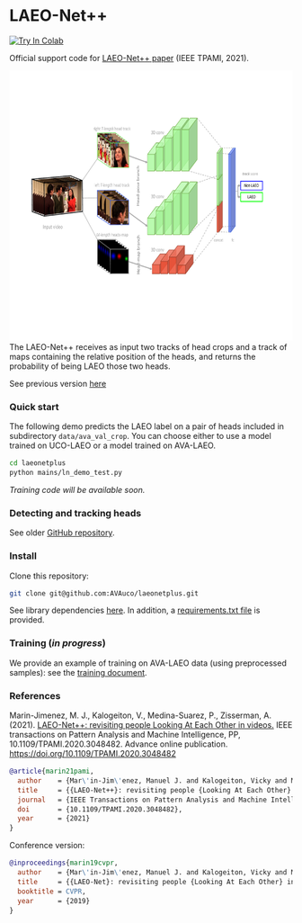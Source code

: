 # LAEO-Net++
  

[![Try In Colab](https://colab.research.google.com/assets/colab-badge.svg)](https://colab.research.google.com/drive/11abr3TV6Nb3pbjVTzE_tUOvMKRdE2NRm?usp=sharing)


Official support code for [LAEO-Net++ paper](https://arxiv.org/abs/2101.02136) (IEEE TPAMI, 2021).

<div align="center">
    <img src="./LAEOnetplus.png" alt="The LAEO-Net++ architecture" height="480">
</div>
The LAEO-Net++ receives as input two tracks of head crops and a track of maps containing the relative position of the heads, and 
returns the probability of being LAEO those two heads.



See previous version [here](https://github.com/AVAuco/laeonet)

### Quick start

The following demo predicts the LAEO label on a pair of heads included in 
subdirectory `data/ava_val_crop`. You can choose either to use a model trained on UCO-LAEO 
or a model trained on AVA-LAEO.   

```bash
cd laeonetplus
python mains/ln_demo_test.py
```

*Training code will be available soon.*

### Detecting and tracking heads

See older [GitHub repository](https://github.com/AVAuco/laeonet).

### Install

Clone this repository:
```bash
git clone git@github.com:AVAuco/laeonetplus.git
```

See library dependencies [here](doc/dependencies.md). In addition, a [requirements.txt file](requirements.txt) 
is provided.

### Training (_in progress_)

We provide an example of training on AVA-LAEO data (using preprocessed samples): see the [training document](doc/training.md).


### References
Marin-Jimenez, M. J., Kalogeiton, V., Medina-Suarez, P., Zisserman, A. (2021). [LAEO-Net++: revisiting people Looking At Each Other in videos.](https://www.researchgate.net/profile/Manuel_Marin-Jimenez/publication/347975905_LAEO-Net_revisiting_people_Looking_At_Each_Other_in_videos/links/5feb137592851c13fed05037/LAEO-Net-revisiting-people-Looking-At-Each-Other-in-videos.pdf) IEEE transactions on Pattern Analysis and Machine Intelligence, PP, 10.1109/TPAMI.2020.3048482. Advance online publication. https://doi.org/10.1109/TPAMI.2020.3048482

```bibtex
@article{marin21pami,
  author    = {Mar\'in-Jim\'enez, Manuel J. and Kalogeiton, Vicky and Medina-Su\'arez, Pablo and and Zisserman, Andrew},
  title     = {{LAEO-Net++}: revisiting people {Looking At Each Other} in videos},
  journal   = {IEEE Transactions on Pattern Analysis and Machine Intelligence},
  doi       = {10.1109/TPAMI.2020.3048482},
  year      = {2021}
}
```

Conference version:
```bibtex
@inproceedings{marin19cvpr,
  author    = {Mar\'in-Jim\'enez, Manuel J. and Kalogeiton, Vicky and Medina-Su\'arez, Pablo and and Zisserman, Andrew},
  title     = {{LAEO-Net}: revisiting people {Looking At Each Other} in videos},
  booktitle = CVPR,
  year      = {2019}
}
```